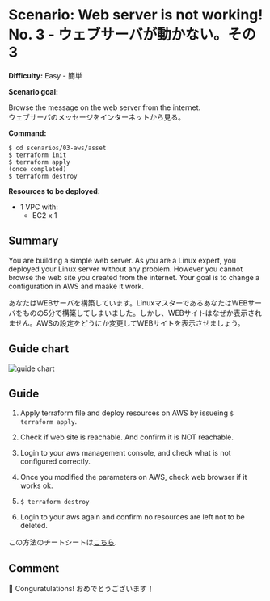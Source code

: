 # Scenario: Web server is not working! No. 3 - ウェブサーバが動かない。その3

**Difficulty:** Easy - 簡単

**Scenario goal:**

Browse the message on the web server from the internet.  
ウェブサーバのメッセージをインターネットから見る。

**Command:**
```
$ cd scenarios/03-aws/asset
$ terraform init
$ terraform apply
(once completed)
$ terraform destroy
```

**Resources to be deployed:**

* 1 VPC with:
  * EC2 x 1

## Summary

You are building a simple web server. As you are a Linux expert, you deployed your Linux server without any problem. However you cannot browse the web site you created from the internet. Your goal is to change a configuration in AWS and maake it work.

あなたはWEBサーバを構築しています。LinuxマスターであるあなたはWEBサーバをものの5分で構築してしまいました。しかし、WEBサイトはなぜか表示されません。AWSの設定をどうにか変更してWEBサイトを表示させましょう。

## Guide chart

![guide chart](./asset/02-route.jpg)

## Guide

1. Apply terraform file and deploy resources on AWS by issueing `$ terraform apply`.

2. Check if web site is reachable. And confirm it is NOT reachable.

3. Login to your aws management console, and check what is not configured correctly.

4. Once you modified the parameters on AWS, check web browser if it works ok.

5. `$ terraform destroy`

6. Login to your aws again and confirm no resources are left not to be deleted.

この方法のチートシートは[こちら](./cheat_sheet.md).

## Comment
🎉
Conguratulations! 
おめでとうございます！

